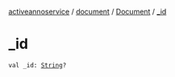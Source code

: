 [activeannoservice](../../index.md) / [document](../index.md) / [Document](index.md) / [_id](./_id.md)

# _id

`val _id: `[`String`](https://kotlinlang.org/api/latest/jvm/stdlib/kotlin/-string/index.html)`?`